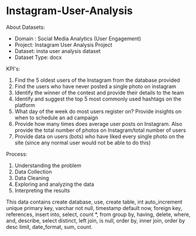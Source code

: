 # Instagram-User-Analysis

About Datasets:
- Domain : Social Media Analytics (User Engagement)
- Project: Instagram User Analysis Project
- Dataset: insta user analysis dataset
- Dataset Type: docx

KPI's:
1. Find the 5 oldest users of the Instagram from the database provided
2. Find the users who have never posted a single photo on instagram
3. Identify the winner of the contest and provide their details to the team
4. Identify and suggest the top 5 most commonly used hashtags on the platform
5. What day of the week do most users register on? Provide insights on when to schedule an ad campaign
6. Provide how many times does average user posts on Instagram. Also provide the total number of photos on Instagram/total number of users
7. Provide data on users (bots) who have liked every single photo on the site (since any normal user would not be able to do this)

Process:
1. Understanding the problem
2. Data Collection
3. Data Cleaning
4. Exploring and analyzing the data
5. Interpreting the results

This data contains create database, use, create table, int auto_increment unique primary key, varchar not null, timestamp default now, foreign key, references, insert into, select, count *, from group by, having, delete, where, and, describe, select distinct, left join, is null, order by, inner join, order by desc limit, date_format, sum, count.
